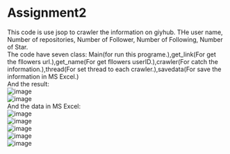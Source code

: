 # Assignment2
This code is use jsop to crawler the information on giyhub. THe user name,  Number of repositories, Number of Follower, Number of Following, Number of Star.  
The code have seven class: Main(for run this programe.),get_link(For get the fllowers url.),get_name(For get fllowers userID.),crawler(For catch the information.),thread(For set thread to each crawler.),savedata(For save the information in MS Excel.)  
And the result:  
![image](https://github.com/yyjmax/Assignment2/blob/master/img/as01.png)  
![image](https://github.com/yyjmax/Assignment2/blob/master/img/as2.png)  
And the data in MS Excel:  
![image](https://github.com/yyjmax/Assignment2/blob/master/img/as3.png)  
![image](https://github.com/yyjmax/Assignment2/blob/master/img/as4.png)  
![image](https://github.com/yyjmax/Assignment2/blob/master/img/as5.png)  
![image](https://github.com/yyjmax/Assignment2/blob/master/img/as6.png)  
![image](https://github.com/yyjmax/Assignment2/blob/master/img/as7.png)  

